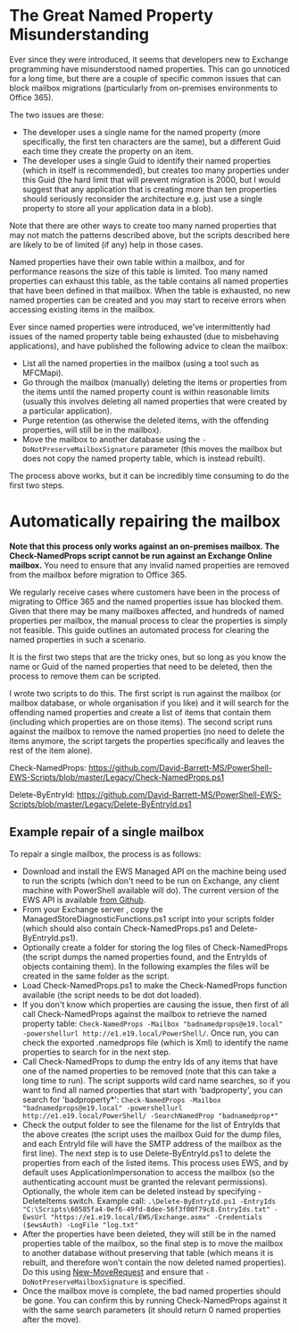 # The Great Named Property Misunderstanding

Ever since they were introduced, it seems that developers new to Exchange programming have misunderstood named properties.  This can go unnoticed for a long time, but there are a couple of specific common issues that can block mailbox migrations (particularly from on-premises environments to Office 365).

The two issues are these:
* The developer uses a single name for the named property (more specifically, the first ten characters are the same), but a different Guid each time they create the property on an item.
* The developer uses a single Guid to identify their named properties (which in itself is recommended), but creates too many properties under this Guid (the hard limit that will prevent migration is 2000, but I would suggest that any application that is creating more than ten properties should seriously reconsider the architecture e.g. just use a single property to store all your application data in a blob).

Note that there are other ways to create too many named properties that may not match the patterns described above, but the scripts described here are likely to be of limited (if any) help in those cases.

Named properties have their own table within a mailbox, and for performance reasons the size of this table is limited.  Too many named properties can exhaust this table, as the table contains all named properties that have been defined in that mailbox.  When the table is exhausted, no new named properties can be created and you may start to receive errors when accessing existing items in the mailbox.

Ever since named properties were introduced, we've intermittently had issues of the named property table being exhausted (due to misbehaving applications), and have published the following advice to clean the mailbox:
* List all the named properties in the mailbox (using a tool such as MFCMapi).
* Go through the mailbox (manually) deleting the items or properties from the items until the named property count is within reasonable limits (usually this involves deleting all named properties that were created by a particular application).
* Purge retention (as otherwise the deleted items, with the offending properties, will still be in the mailbox).
* Move the mailbox to another database using the `-DoNotPreserveMailboxSignature` parameter (this moves the mailbox but does not copy the named property table, which is instead rebuilt).

The process above works, but it can be incredibly time consuming to do the first two steps.

# Automatically repairing the mailbox

**Note that this process only works against an on-premises mailbox. The Check-NamedProps script cannot be run against an Exchange Online mailbox.**  You need to ensure that any invalid named properties are removed from the mailbox before migration to Office 365.

We regularly receive cases where customers have been in the process of migrating to Office 365 and the named properties issue has blocked them.  Given that there may be many mailboxes affected, and hundreds of named properties per mailbox, the manual process to clear the properties is simply not feasible.  This guide outlines an automated process for clearing the named properties in such a scenario.

It is the first two steps that are the tricky ones, but so long as you know the name or Guid of the named properties that need to be deleted, then the process to remove them can be scripted.

I wrote two scripts to do this.  The first script is run against the mailbox (or mailbox database, or whole organisation if you like) and it will search for the offending named properties and create a list of items that contain them (including which properties are on those items).  The second script runs against the mailbox to remove the named properties (no need to delete the items anymore, the script targets the properties specifically and leaves the rest of the item alone).

Check-NamedProps: https://github.com/David-Barrett-MS/PowerShell-EWS-Scripts/blob/master/Legacy/Check-NamedProps.ps1

Delete-ByEntryId: https://github.com/David-Barrett-MS/PowerShell-EWS-Scripts/blob/master/Legacy/Delete-ByEntryId.ps1

## Example repair of a single mailbox

To repair a single mailbox, the process is as follows:

* Download and install the EWS Managed API on the machine being used to run the scripts (which don't need to be run on Exchange, any client machine with PowerShell available will do).  The current version of the EWS API is available [from Github](https://github.com/officedev/ews-managed-api).
* From your Exchange server , copy the ManagedStoreDiagnosticFunctions.ps1 script into your scripts folder (which should also contain Check-NamedProps.ps1 and Delete-ByEntryId.ps1).
* Optionally create a folder for storing the log files of Check-NamedProps (the script dumps the named properties found, and the EntryIds of objects containing them).  In the following examples the files will be created in the same folder as the script.
* Load Check-NamedProps.ps1 to make the Check-NamedProps function available (the script needs to be dot dot loaded).
* If you don't know which properties are causing the issue, then first of all call Check-NamedProps against the mailbox to retrieve the named property table: `Check-NamedProps -Mailbox "badnamedprops@e19.local" -powershellurl http://e1.e19.local/PowerShell/`.  Once run, you can check the exported .namedprops file (which is Xml) to identify the name properties to search for in the next step.
* Call Check-NamedProps to dump the entry Ids of any items that have one of the named properties to be removed (note that this can take a long time to run).  The script supports wild card name searches, so if you want to find all named properties that start with 'badproperty', you can search for 'badproperty*': `Check-NamedProps -Mailbox "badnamedprops@e19.local" -powershellurl http://e1.e19.local/PowerShell/ -SearchNamedProp "badnamedprop*"`
* Check the output folder to see the filename for the list of EntryIds that the above creates (the script uses the mailbox Guid for the dump files, and each EntryId file will have the SMTP address of the mailbox as the first line).  The next step is to use Delete-ByEntryId.ps1 to delete the properties from each of the listed items.  This process uses EWS, and by default uses ApplicationImpersonation to access the mailbox (so the authenticating account must be granted the relevant permissions).  Optionally, the whole item can be deleted instead by specifying -DeleteItems switch.  Example call: `.\Delete-ByEntryId.ps1 -EntryIds "C:\Scripts\60585fa4-0ef6-49fd-8dee-56f3f00f79c8.EntryIds.txt" -EwsUrl "https://e1.e19.local/EWS/Exchange.asmx" -Credentials ($ewsAuth) -LogFile "log.txt"`
* After the properties have been deleted, they will still be in the named properties table of the mailbox, so the final step is to move the mailbox to another database without preserving that table (which means it is rebuilt, and therefore won't contain the now deleted named properties).  Do this using [New-MoveRequest](https://docs.microsoft.com/en-us/powershell/module/exchange/new-moverequest?view=exchange-ps) and ensure that `-DoNotPreserveMailboxSignature` is specified.
* Once the mailbox move is complete, the bad named properties should be gone.  You can confirm this by running Check-NamedProps against it with the same search parameters (it should return 0 named properties after the move).
